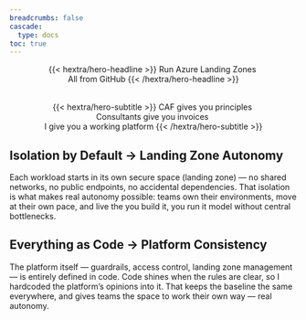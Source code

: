 ```yaml
---
breadcrumbs: false
cascade:
  type: docs  
toc: true
---
```

<div style="margin: auto; text-align: center;">
<div class="hx:mt-6 hx:mb-6">
{{< hextra/hero-headline >}}
 Run Azure Landing Zones&nbsp;<br class="hx:sm:block hx:hidden" />All from GitHub 
{{< /hextra/hero-headline >}}
</div>

  <div style="height: 2rem;"></div>
<div class="hx:mb-12">
{{< hextra/hero-subtitle >}}
  CAF gives you principles&nbsp;<br class="hx:sm:block hx:hidden" />Consultants give you invoices&nbsp;<br class="hx:sm:block hx:hidden" />I give you a working platform
{{< /hextra/hero-subtitle >}}
</div>
  <div style="height: 2 rem;"></div>

</div>

## Isolation by Default → Landing Zone Autonomy
Each workload starts in its own secure space (landing zone) — no shared networks, no public endpoints, no accidental dependencies. That isolation is what makes real autonomy possible: teams own their environments, move at their own pace, and live the you build it, you run it model without central bottlenecks.

## Everything as Code → Platform Consistency
The platform itself — guardrails, access control, landing zone management — is entirely defined in code. Code shines when the rules are clear, so I hardcoded the platform’s opinions into it. That keeps the baseline the same everywhere, and gives teams the space to work their own way — real autonomy.